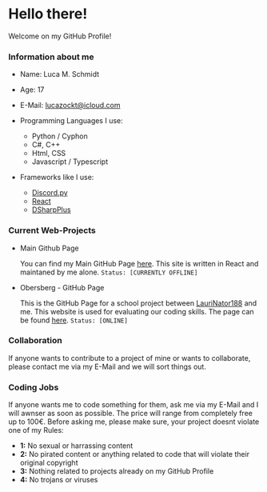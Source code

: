 # Hello there!

Welcome on my GitHub Profile!

### Information about me

- Name: Luca M. Schmidt
- Age: 17
- E-Mail: lucazockt@icloud.com

- Programming Languages I use:
    - Python / Cyphon
    - C#, C++
    - Html, CSS
    - Javascript / Typescript

- Frameworks like I use:
    - [Discord.py](https://github.com/Rapptz/discord.py)
    - [React](https://github.com/facebook/react)
    - [DSharpPlus](https://github.com/DSharpPlus/DSharpPlus)

### Current Web-Projects

- Main Github Page

    You can find my Main GitHub Page [here](https://drageast.github.com/).
    This site is written in React and maintaned by me alone.
    `Status: [CURRENTLY OFFLINE]`

- Obersberg - GitHub Page

    This is the GitHub Page for a school project between [LauriNator188](https://github.com/LauriNator188) and me.
    This website is used for evaluating our coding skills. The page can be found [here](https://drageast.github.io/obersberg/#/).
    `Status: [ONLINE]`

### Collaboration

If anyone wants to contribute to a project of mine or wants to collaborate, please contact me via my E-Mail and we will sort things out.

### Coding Jobs

If anyone wants me to code something for them, ask me via my E-Mail and I will awnser as soon as possible. The price will range from completely free up to 100€. Before asking me, please make sure, your project doesnt violate one of my Rules:

- **1:** No sexual or harrassing content
- **2:** No pirated content or anything related to code that will violate their original copyright
- **3:** Nothing related to projects already on my GitHub Profile
- **4:** No trojans or viruses